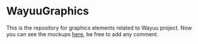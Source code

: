 # WayuuGraphics

This is the repository for graphics elements related to Wayuu project. Now you can see the mockups [here](https://xd.adobe.com/view/57db5a67-feea-4bd2-52b0-9ef1dcddbf11-21ea/), be free to add any comment.
